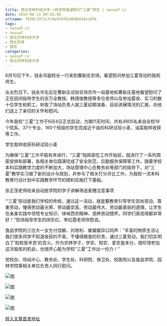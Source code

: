 ```yaml
---
title: 西北农林科技大学->校领导看望慰问“三夏”师生 | nwsuaf.cc
date: 2019-06-11 09:43:49
urlname: f638c3372cfc9e97bfd14686d3dec8f6
tags: 
- nwsuaf.cc
- nwsuaf
- 西北农林科技大学
- 西北农林
- 西农
categories:
- nwsuaf.cc
- 西北农林科技大学
---
```



6月10日下午，钱永华副校长一行来到曹新庄农场，看望慰问参加三夏劳动的我校师生。

炎炎烈日下，钱永华先后在曹新庄试验农场农作一站基地和曹新庄基地看望慰问了正在田间指导学生的吉万全教授、韩德俊教授等多位老师以及参加夏收、实习的数十位学生和职工，听取了场站负责人就三夏前期准备、目前进展情况的汇报，向他们送上了亲切的关怀和慰问。

今年我校“三夏”工作于6月4日正式启动，为期11天时间，共有4805名来自全校19个院系、37个专业、160个班级的学生完成近千亩的科研试验小麦、油菜取样收获等工作。

学生取样收获科研试验小麦

为确保“三夏”工作平稳有序进行，“三夏”指挥部在工作开始前，就进行了一系列周密安排和部署，各相关单位圆满完成了安全防范、后勤服务保障等工作。随着学校本科实践教学力度的不断加大，场站管理中心在教务处等部门的指导下，对“三夏”教学实习做了新的设计与规划，并参与了相关打分评比工作，为我校一流本科教育行动计划中实践教学环节的顺利实施打下基础。

张正茂老师给来自动医学院的学子讲解筛选麦穗注意事项

“‘三夏’劳动是我们学校的传统，通过这一活动，就是要教育引导学生崇尚劳动、尊重劳动，懂得劳动最光荣、劳动最崇高、劳动最伟大、劳动最美丽的道理，让学生在亲身实践中领悟专业知识、体味西农精神、涵养劳动情怀。同学们表现得都非常好！”现场指导学生的闵东红、李红霞老师欣慰说。

食品学院的三位大一女生付佳敏、刘改利、崔媛媛异口同声：“丰富的物质生活让我们很多同学不知道收获的不易，不懂得粮食的珍贵，通过三夏劳动，我们切实明白了‘粒粒皆辛苦’的含义。作为农林学子，学农、知农、爱农是本分，很珍惜参加这次锻炼的机会，也很开心能为学校“三夏”工作出一份力！” 

党校办、场站中心、教务处、学生处、科研院、保卫处、校医院以及食品学院、园林学院等相关单位负责人同行慰问。



![图](https://news.nwsuaf.edu.cn/images/content/2019-06/20190611083001443519.jpg)

![图](https://news.nwsuaf.edu.cn/images/content/2019-06/20190611083023937646.jpg)

![图](https://news.nwsuaf.edu.cn/images/content/2019-06/20190611082338519481.jpg)

![图](https://news.nwsuaf.edu.cn/images/content/2019-06/20190611082312820370.jpg)

[转入文章首发地址](https://news.nwsuaf.edu.cn/xnxw/90168.htm)